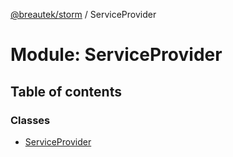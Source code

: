 [@breautek/storm](../README.md) / ServiceProvider

# Module: ServiceProvider

## Table of contents

### Classes

- [ServiceProvider](../classes/ServiceProvider.ServiceProvider-1.md)
